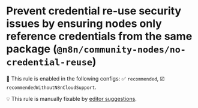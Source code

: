 # Prevent credential re-use security issues by ensuring nodes only reference credentials from the same package (`@n8n/community-nodes/no-credential-reuse`)

💼 This rule is enabled in the following configs: ✅ `recommended`, ☑️ `recommendedWithoutN8nCloudSupport`.

💡 This rule is manually fixable by [editor suggestions](https://eslint.org/docs/latest/use/core-concepts#rule-suggestions).

<!-- end auto-generated rule header -->
